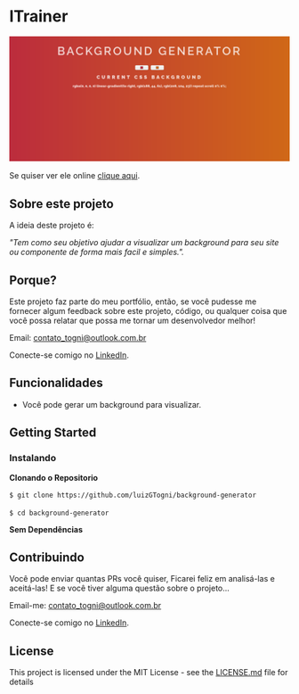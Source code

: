 


# ITrainer

![Preview-Screens](https://github.com/luizGTogni/background-generator/blob/main/screen.png)

Se quiser ver ele online [clique aqui](https://moveit-next-teal.vercel.app/).

## Sobre este projeto

A ideia deste projeto é:

_"Tem como seu objetivo ajudar a visualizar um background para seu site ou componente de forma mais facil e simples."._

## Porque?

Este projeto faz parte do meu portfólio, então, se você pudesse me fornecer algum feedback sobre este projeto, código, ou qualquer coisa que você possa relatar que possa me tornar um desenvolvedor melhor!

Email: contato_togni@outlook.com.br

Conecte-se comigo no [LinkedIn](https://www.linkedin.com/in/luizgustavotogni/).

## Funcionalidades

- Você pode gerar um background para visualizar.

## Getting Started

### Instalando

**Clonando o Repositorio**

```
$ git clone https://github.com/luizGTogni/background-generator

$ cd background-generator
```

**Sem Dependências**

## Contribuindo

Você pode enviar quantas PRs você quiser, Ficarei feliz em analisá-las e aceitá-las! E se você tiver alguma questão sobre o projeto...

Email-me: contato_togni@outlook.com.br

Conecte-se comigo no [LinkedIn](https://www.linkedin.com/in/luizgustavotogni/).

## License

This project is licensed under the MIT License - see the [LICENSE.md](https://github.com/luizGTogni/background-generator/blob/main/LICENSE) file for details
